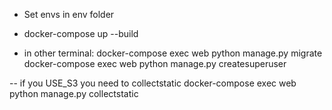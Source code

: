 - Set envs in env folder

- docker-compose up --build

- in other terminal:
docker-compose exec web python manage.py migrate
docker-compose exec web python manage.py createsuperuser


-- if you USE_S3 you need to collectstatic
docker-compose exec web python manage.py collectstatic
